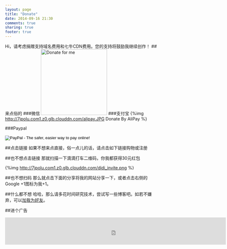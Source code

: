 ```yaml
---
layout: page
title: "Donate"
date: 2014-09-16 21:30
comments: true
sharing: true
footer: true
---
```

Hi，请考虑捐赠支持域名费用和七牛CDN费用。您的支持将鼓励我继续创作！
##来点俗的
###微信
<img src="http://7jpolu.com1.z0.glb.clouddn.com/weixin_pay.jpg" width="218" title="Donate for me" class="no_boarder_class">
###支付宝
{%img http://7jpolu.com1.z0.glb.clouddn.com/alipay.JPG Donate By AliPay %}

###Paypal

<form action="https://www.paypal.com/cgi-bin/webscr" method="post" target="_blank">
<input type="hidden" name="cmd" value="_donations">
<input type="hidden" name="business" value="andrewallanwallace@gmail.com">
<input type="hidden" name="lc" value="US">
<input type="hidden" name="item_name" value="droidyue">
<input type="hidden" name="no_note" value="0">
<input type="hidden" name="currency_code" value="USD">
<input type="hidden" name="bn" value="PP-DonationsBF:btn_donateCC_LG.gif:NonHostedGuest">
<input type="image" src="https://www.paypalobjects.com/en_US/i/btn/btn_donateCC_LG.gif" border="0" name="submit" alt="PayPal - The safer, easier way to pay online!">
<img alt="" border="0" src="https://www.paypalobjects.com/en_US/i/scr/pixel.gif" width="1" height="1">
</form>


##点击链接
如果不想来点直接，俗一点儿的话，请点击如下链接购物或注册

<script type="text/javascript" src="http://1.toolite.sinaapp.com/droidyue_com/invite_data_source.js" charset="utf-8"></script>
<script type="text/javascript">
    	displaySection(shouldDisplayInvitation(), isInvitationInDebug(), makeInvitationDataSource(), makeInvitationPrefix(), makeInvitationSuffix());
</script>

##也不想点击链接
那就扫描一下滴滴打车二维码，你我都获得30元红包

{%img http://7jpolu.com1.z0.glb.clouddn.com/didi_invite.png %}


##也不想扫码
那么就点击下面的分享将我的网站分享一下，或者点击右侧的Google +1图标为我+1。


##什么都不想
哈哈，那么请多花时间研究技术，尝试写一些博客吧。如若不嫌弃，可以[加我为好友](http://droidyue.com/about/)。


##进个广告
<iframe src="http://rcm-cn.amazon-adsystem.com/e/cm?t=droidyue-23&o=28&p=48&l=ez&f=ifr&f=ifr" width="728" height="90" scrolling="no" marginwidth="0" marginheight="0" border="0" frameborder="0" style="border:none;"></iframe>

